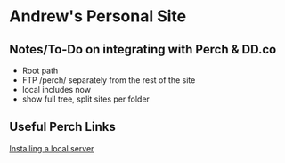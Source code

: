 # Andrew's Personal Site

## Notes/To-Do on integrating with Perch & DD.co
- Root path
- FTP /perch/ separately from the rest of the site
- local includes now
- show full tree, split sites per folder

## Useful Perch Links
[Installing a local server](https://solutions.grabaperch.com/development/installing-a-local-server-with-xampp)
